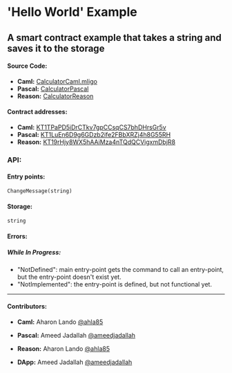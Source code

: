 # 'Hello World' Example

## A smart contract example that takes a string and saves it to the storage

#### Source Code:

- **Caml:** [CalculatorCaml.mligo](https://gitlab.com/tezosisrael/smart-contracts-examples/-/blob/master/examples/hello-example/contracts/HelloWorldCaml.mligo)
- **Pascal:** [CalculatorPascal](https://gitlab.com/tezosisrael/smart-contracts-examples/-/blob/master/examples/hello-example/contracts/HelloWorldPascal.ligo)
- **Reason:** [CalculatorReason](https://gitlab.com/tezosisrael/smart-contracts-examples/-/blob/master/examples/hello-example/contracts/HelloWorldReason.religo)

#### Contract addresses:

- **Caml:** [KT1TPaPD5iDrCTkv7gpCCsqCS7bhDHrsGr5v](https://better-call.dev/florencenet/KT1TPaPD5iDrCTkv7gpCCsqCS7bhDHrsGr5v/operations)
- **Pascal:** [KT1LuEn6D9g6GDzb2ife2FBbXRZj4h8G55RH](https://better-call.dev/florencenet/KT1LuEn6D9g6GDzb2ife2FBbXRZj4h8G55RH/operations)
- **Reason:** [KT19rHjy8WX5hAAiMza4nTQdQCVigxmDbjR8](https://better-call.dev/florencenet/KT19rHjy8WX5hAAiMza4nTQdQCVigxmDbjR8/operations)

### API:

#### Entry points:

`ChangeMessage(string)`

#### Storage:

`string`

#### Errors:

##### While In Progress:

- "NotDefined": main entry-point gets the command to call an entry-point, but the entry-point doesn't exist yet.
- "NotImplemented": the entry-point is defined, but not functional yet.

---

#### Contributors:

- **Caml:** Aharon Lando [@ahla85](https://gitlab.com/ahla85)

- **Pascal:** Ameed Jadallah [@ameedjadallah](https://gitlab.com/ameedjadallah)

- **Reason:** Aharon Lando [@ahla85](https://gitlab.com/ahla85)

- **DApp:** Ameed Jadallah [@ameedjadallah](https://gitlab.com/ameedjadallah)
